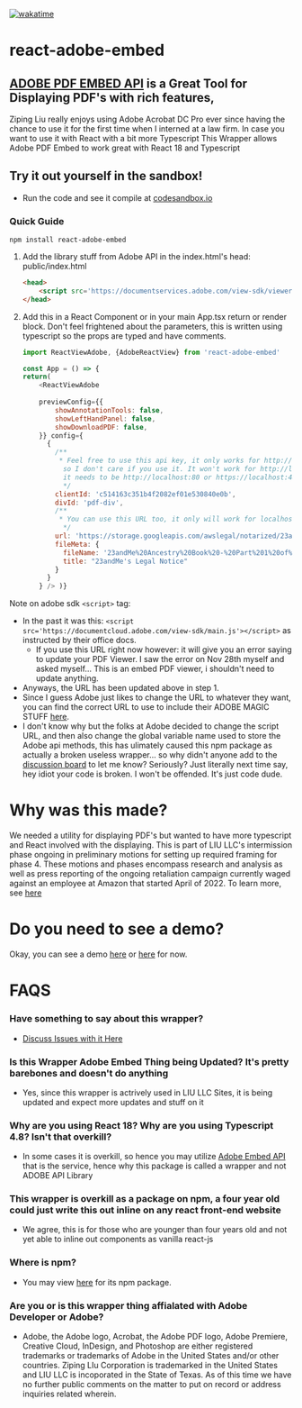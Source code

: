 [![wakatime](https://wakatime.com/badge/github/ZIPING-LIU-CORPORATION/react-adobe-embed.svg)](https://wakatime.com/badge/github/ZIPING-LIU-CORPORATION/react-adobe-embed)

# react-adobe-embed
## [ADOBE PDF EMBED API](https://developer.adobe.com/document-services/apis/pdf-embed/) is a Great Tool for Displaying PDF's with rich features,

Ziping Liu really enjoys using Adobe Acrobat DC Pro ever since having the chance to use it for the first time when I interned at a law firm. In case you want to use it with React with a bit more Typescript This Wrapper allows Adobe PDF Embed to work great with React 18 and Typescript

## Try it out yourself in the sandbox! 
- Run the code and see it compile at [codesandbox.io](https://codesandbox.io/s/8nw0gh)

### Quick Guide

`npm install react-adobe-embed`

1. Add the library stuff from Adobe API in the index.html's head: public/index.html
      ```html
      <head>
          <script src='https://documentservices.adobe.com/view-sdk/viewer.js'></script>
      </head>
      ```

1. Add this in a React Component or in your main App.tsx return or render block. Don't feel frightened about the parameters, this is written using typescript so the props are typed and have comments.
      ```js
      import ReactViewAdobe, {AdobeReactView} from 'react-adobe-embed'

      const App = () => {
      return(
          <ReactViewAdobe 
          
          previewConfig={{
              showAnnotationTools: false,
              showLeftHandPanel: false,
              showDownloadPDF: false,
          }} config={
            {
              /**
               * Feel free to use this api key, it only works for http://localhost 
                so I don't care if you use it. It won't work for http://localhost:3000, 
                it needs to be http://localhost:80 or https://localhost:443.
                */
              clientId: 'c514163c351b4f2082ef01e530840e0b', 
              divId: 'pdf-div',
              /**
               * You can use this URL too, it only will work for localhost as well.
                */
              url: 'https://storage.googleapis.com/awslegal/notarized/23andMe%20Ancestry%20Book%20-%20Part%201%20of%202_encrypted_.pdf', 
              fileMeta: {
                fileName: '23andMe%20Ancestry%20Book%20-%20Part%201%20of%202_encrypted_.pdf',
                title: "23andMe's Legal Notice"
              }
            }
          } /> )}
      ```
Note on adobe sdk `<script>` tag:
 - In the past it was this: `<script src='https://documentcloud.adobe.com/view-sdk/main.js'></script>` as instructed by their office docs.
   - If you use this URL right now however: it will give you an error saying to update your PDF Viewer. I saw the error on Nov 28th myself and asked myself... This is an embed PDF viewer, i shouldn't need to update anything.
 - Anyways, the URL has been updated above in step 1.
  - Since I guess Adobe just likes to change the URL to whatever they want, you can find the correct URL to use to include their ADOBE MAGIC STUFF [here](https://developer.adobe.com/document-services/docs/overview/pdf-embed-api/).
  - I don't know why but the folks at Adobe decided to change the script URL, and then also change the global variable name used to store the Adobe api methods, this has ulimately caused this npm package as actually a broken useless wrapper... so why didn't anyone add to the [discussion board](https://github.com/ZIPING-LIU-CORPORATION/react-adobe-embed/discussions/1) to let me know? Seriously? Just literally next time say, hey idiot your code is broken. I won't be offended. It's just code dude.

  

# Why was this made?

 We needed a utility for displaying PDF's but wanted to have more typescript and React involved with the displaying. This is part of LIU LLC's intermission phase ongoing in preliminary motions for setting up required framing for phase 4. These motions and phases encompass research and analysis as well as press reporting of the ongoing retaliation campaign currently waged against an employee at Amazon that started April of 2022. To learn more, see [here](https://andyjassy.cn/amazonblackmail)

# Do you need to see a demo? 

Okay, you can see a demo [here](https://twitterliu.com/theft) or [here](https://twitterliu.com/fmla) for now.



# FAQS
### Have something to say about this wrapper?
 - [Discuss Issues with it Here](https://github.com/ZIPING-LIU-CORPORATION/react-adobe-embed/discussions/1)
### Is this Wrapper Adobe Embed Thing being Updated? It's pretty barebones and doesn't do anything 
 - Yes, since this wrapper is actrively used in LIU LLC Sites, it is being updated and expect more updates and stuff on it

### Why are you using React 18? Why are you using Typescript 4.8? Isn't that overkill?
 - In some cases it is overkill, so hence you may utilize [Adobe Embed API](https://developer.adobe.com/document-services/apis/pdf-embed/) that is the service, hence why this package is called a wrapper and not ADOBE API Library

### This wrapper is overkill as a package on npm, a four year old could just write this out inline on any react front-end website
 - We agree, this is for those who are younger than four years old and not yet able to inline out components as vanilla react-js

### Where is npm?
 - You may view [here](https://www.npmjs.com/package/react-adobe-embed) for its npm package.

### Are you or is this wrapper thing affialated with Adobe Developer or Adobe?
 - Adobe, the Adobe logo, Acrobat, the Adobe PDF logo, Adobe Premiere, Creative Cloud, InDesign, and Photoshop are either registered trademarks or trademarks of Adobe in the United States and/or other countries. Ziping LIu Corporation  is trademarked in the United States and LIU LLC is incoporated in the State of Texas. As of this time we have no further public comments on the matter to put on record or address inquiries related wherein.
